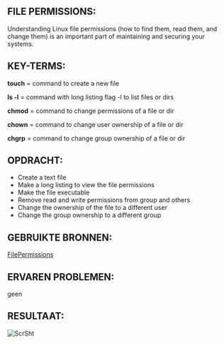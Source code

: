 ## FILE PERMISSIONS:

Understanding Linux file permissions (how to find them, read them, and change them) is an important part of maintaining and securing your systems.

## KEY-TERMS:

**touch** = command to create a new file

**ls -l** = command with long listing flag -l to list files or dirs

**chmod** = command to change permissions of a file or dir

**chown** = command to change user ownership of a file or dir

**chgrp** = command to change group ownership of a file or dir

## OPDRACHT:

* Create a text file
* Make a long listing to view the file permissions
* Make the file executable
* Remove read and write permissions from group and others
* Change the ownership of the file to a different user
* Change the group ownership to a different group

## GEBRUIKTE BRONNEN:

[FilePermissions](https://www.redhat.com/sysadmin/linux-file-permissions-explained)

## ERVAREN PROBLEMEN:

geen

## RESULTAAT:

![ScrSht](../00_includes/SCREENSHOTS/Linux/2023-06-07_5.png)